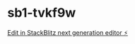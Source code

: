 # sb1-tvkf9w

[Edit in StackBlitz next generation editor ⚡️](https://stackblitz.com/~/github.com/haydnphilipdesign/sb1-tvkf9w)